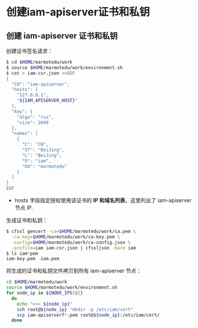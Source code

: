 # 创建iam-apiserver证书和私钥

## 创建 iam-apiserver 证书和私钥

创建证书签名请求：

``` bash
$ cd $HOME/marmotedu/work
$ source $HOME/marmotedu/work/environment.sh
$ cat > iam-csr.json <<EOF
{
  "CN": "iam-apiserver",
  "hosts": [
    "127.0.0.1",
    "${IAM_APISERVER_HOST}"
  ],
  "key": {
    "algo": "rsa",
    "size": 2048
  },
  "names": [
    {
      "C": "CN",
      "ST": "BeiJing",
      "L": "BeiJing",
      "O": "iam",
      "OU": "marmotedu"
    }
  ]
}
EOF
```
+ hosts 字段指定授权使用该证书的 **IP 和域名列表**，这里列出了 iam-apiserver 节点 IP.

生成证书和私钥：

``` bash
$ cfssl gencert -ca=$HOME/marmotedu/work/ca.pem \
  -ca-key=$HOME/marmotedu/work/ca-key.pem \
  -config=$HOME/marmotedu/work/ca-config.json \
  -profile=iam iam-csr.json | cfssljson -bare iam 
$ ls iam*pem
iam-key.pem  iam.pem
```

将生成的证书和私钥文件拷贝到所有 iam-apiserver 节点：

``` bash
cd $HOME/marmotedu/work
source $HOME/marmotedu/work/environment.sh
for node_ip in ${NODE_IPS[@]}
  do
    echo ">>> ${node_ip}"
    ssh root@${node_ip} "mkdir -p /etc/iam/cert"
    scp iam-apiserverf*.pem root@${node_ip}:/etc/iam/cert/
  done
```
